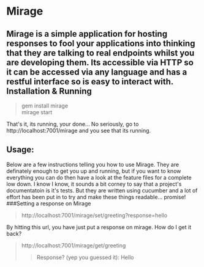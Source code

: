 Mirage
======
Mirage is a simple application for hosting responses to fool your applications into thinking that they are talking to real endpoints
whilst you are developing them. Its accessible via HTTP so it can be accessed via any language and has a restful interface so is easy to interact with.
Installation & Running
----------------------
> gem install mirage  
> mirage start  
    
That's it, its running, your done... No seriously, go to http://localhost:7001/mirage and you see that its running.    

Usage:
------
Below are a few instructions telling you how to use Mirage. They are definately enough to get you up and running, but if you want to know everything you 
can do then have a look at the feature files for a complete low down. I know I know, it sounds a bit corney to say that a project's documentatoin is it's tests. But they are written using
cucumber and a lot of effort has been put in to try and make these things readable... promise!
###Setting a response on Mirage
> http://localhost:7001/mirage/set/greeting?response=hello  

By hitting this url, you have just put a response on mirage. How do I get it back?
> http://localhost:7001/mirage/get/greeting  
> > Response? (yep you guessed it): Hello





